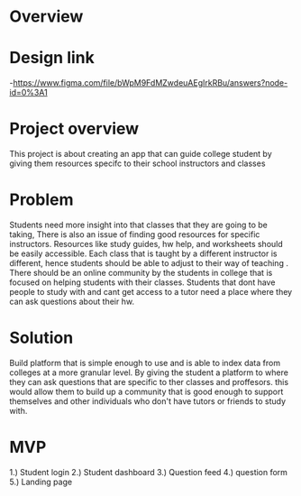 # Overview

# Design link

  -https://www.figma.com/file/bWpM9FdMZwdeuAEgIrkRBu/answers?node-id=0%3A1
  
# Project overview

  This project is about creating an app that can guide college student by giving them resources specifc to their school instructors and classes
  
# Problem

  Students need more insight into that classes that they are going to be taking, There is also an issue of finding good resources for specific instructors. Resources like study guides, hw help, and worksheets should be easily accessible. Each class that is taught by a different instructor is different, hence students should be able to adjust to their way of teaching . There should be an online community by the students in college that is focused on helping students with their classes. Students that dont have people to study with and cant get access to a tutor need a place where they can ask questions about their hw.


# Solution
  Build platform that is simple enough to use and is able to index data from colleges at a more granular level. By giving the student a platform to where they can ask questions that are specific to ther classes and proffesors. this would allow them to build up a community that is good enough to support themselves and other individuals who don't have tutors or friends to study with.
  
# MVP
  1.) Student login
  2.) Student dashboard
  3.) Question feed
  4.) question form
  5.) Landing page